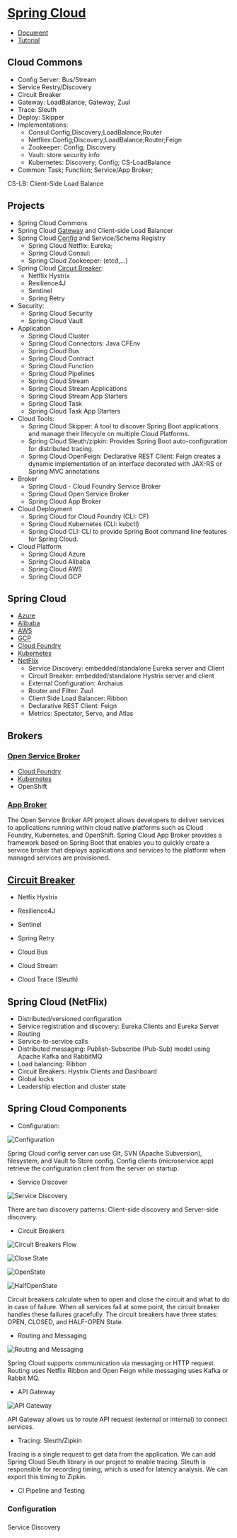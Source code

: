 # [Spring Cloud](https://spring.io/projects/spring-cloud)
- [Document](https://cloud.spring.io/spring-cloud-static/spring-cloud.htm)
- [Tutorial](https://www.javatpoint.com/components-of-spring-cloud)

## Cloud Commons
- Config Server: Bus/Stream
- Service Restry/Discovery
- Circuit Breaker
- Gateway: LoadBalance; Gateway; Zuul
- Trace: Sleuth
- Deploy: Skipper
- Implementations:
    - Consul:Config;Discovery;LoadBalance;Router
    - Netfliex:Config;Discovery;LoadBalance;Router;Feign
    - Zookeeper: Config; Discovery
    - Vault: store security info
    - Kubernetes: Discovery; Config; CS-LoadBalance
- Common: Task; Function; Service/App Broker;

CS-LB: Client-Side Load Balance

## Projects
- Spring Cloud Commons
- Spring Cloud [Gateway](https://docs.spring.io/spring-cloud-gateway/docs/2.2.5.RELEASE/reference/html/) and Client-side Load Balancer
- Spring Cloud [Config](https://docs.spring.io/spring-cloud-config/docs/2.2.5.RELEASE/reference/html/) and Service/Schema Registry
    - Spring Cloud Netflix: Eureka; 
    - Spring Cloud Consul:
    - Spring Cloud Zookeeper: (etcd,...)
- Spring Cloud [Circuit Breaker](https://spring.io/projects/spring-cloud-circuitbreaker):
    - Netflix Hystrix
    - Resilience4J
    - Sentinel
    - Spring Retry
- Security:
    - Spring Cloud Security
    - Spring Cloud Vault
- Application
    - Spring Cloud Cluster
    - Spring Cloud Connectors:  Java CFEnv
    - Spring Cloud Bus
    - Spring Cloud Contract
    - Spring Cloud Function
    - Spring Cloud Pipelines
    - Spring Cloud Stream
    - Spring Cloud Stream Applications
    - Spring Cloud Stream App Starters
    - Spring Cloud Task
    - Spring Cloud Task App Starters
- Cloud Tools:    
    - Spring Cloud Skipper: A tool to discover Spring Boot applications and manage their lifecycle on multiple Cloud Platforms. 
    - Spring Cloud Sleuth/zipkin: Provides Spring Boot auto-configuration for distributed tracing.
    - Spring Cloud OpenFeign: Declarative REST Client: Feign creates a dynamic implementation of an interface decorated with JAX-RS or Spring MVC annotations   
- Broker
    - Spring Cloud - Cloud Foundry Service Broker
    - Spring Cloud Open Service Broker
    - Spring Cloud App Broker
- Cloud Deployment    
    - Spring Cloud for Cloud Foundry (CLI: CF)    
    - Spring Cloud Kubernetes (CLI: kubctl)
    - Spring Cloud CLI: CLI to provide Spring Boot command line features for Spring Cloud.
- Cloud Platform
    - Spring Cloud Azure
    - Spring Cloud Alibaba
    - Spring Cloud AWS
    - Spring Cloud GCP

## Spring Cloud
- [Azure](https://spring.io/projects/spring-cloud-azure)
- [Alibaba](https://spring.io/projects/spring-cloud-alibaba)
- [AWS](https://spring.io/projects/spring-cloud-aws)
- [GCP](https://spring.io/projects/spring-cloud-gcp)
- [Cloud Foundry](https://spring.io/projects/spring-cloud-cloudfoundry)
- [Kubernetes](https://spring.io/projects/spring-cloud-kubernetes)
- [NetFlix](https://spring.io/projects/spring-cloud-netflix)
    - Service Discovery: embedded/standalone Eureka server and Client
    - Circuit Breaker: embedded/standalone Hystrix server and client
    - External Configuration: Archaius
    - Router and Filter: Zuul
    - Client Side Load Balancer: Ribbon
    - Declarative REST Client: Feign
    - Metrics: Spectator, Servo, and Atlas

## Brokers
### [Open Service Broker](https://spring.io/projects/spring-cloud-open-service-broker)
- [Cloud Foundry](https://spring.io/projects/spring-cloud-cloudfoundry-service-broker)
- [Kubernetes](https://spring.io/projects/spring-cloud-kubernetes)
- OpenShift


### [App Broker](https://spring.io/projects/spring-cloud-app-broker)
The Open Service Broker API project allows developers to deliver services to applications running within cloud native platforms 
such as Cloud Foundry, Kubernetes, and OpenShift. Spring Cloud App Broker provides a framework based on Spring Boot that enables
you to quickly create a service broker that deploys applications and services to the platform when managed services are provisioned.

## 

## [Circuit Breaker](https://spring.io/projects/spring-cloud-circuitbreaker)
- Netfix Hystrix
- Resilience4J
- Sentinel
- Spring Retry

- Cloud Bus
- Cloud Stream
- Cloud Trace (Sleuth)



## Spring Cloud (NetFlix)
- Distributed/versioned configuration
- Service registration and discovery: Eureka Clients and Eureka Server
- Routing
- Service-to-service calls
- Distributed messaging: Publish-Subscribe (Pub-Sub) model using Apache Kafka and RabbitMQ
- Load balancing: Ribbon
- Circuit Breakers: Hystrix Clients and Dashboard
- Global locks
- Leadership election and cluster state


## Spring Cloud Components
- Configuration:

![Configuration](https://static.javatpoint.com/tutorial/spring-cloud/images/components-of-spring-cloud.png)

Spring Cloud config server can use Git, SVN (Apache Subversion), filesystem, and Vault to Store config. 
Config clients (microservice app) retrieve the configuration client from the server on startup.

- Service Discover

![Service Discovery](https://static.javatpoint.com/tutorial/spring-cloud/images/components-of-spring-cloud2.png)

There are two discovery patterns: Client-side discovery and Server-side discovery.

- Circuit Breakers

![Circuit Breakers Flow](https://static.javatpoint.com/tutorial/spring-cloud/images/components-of-spring-cloud3.png)

![Close State](https://static.javatpoint.com/tutorial/spring-cloud/images/components-of-spring-cloud4.png)

![OpenState](https://static.javatpoint.com/tutorial/spring-cloud/images/components-of-spring-cloud5.png)

![HalfOpenState](https://static.javatpoint.com/tutorial/spring-cloud/images/components-of-spring-cloud6.png)

Circuit breakers calculate when to open and close the circuit and what to do in case of failure. When all services fail at some point, the circuit breaker handles these failures gracefully. The circuit breakers have three states: OPEN, CLOSED, and HALF-OPEN State.


- Routing and Messaging

![Routing and Messaging](https://static.javatpoint.com/tutorial/spring-cloud/images/components-of-spring-cloud7.png)

Spring Cloud supports communication via messaging or HTTP request. Routing uses Netflix Ribbon and Open Feign while messaging uses Kafka or Rabbit MQ.


- API Gateway

![API Gateway](https://static.javatpoint.com/tutorial/spring-cloud/images/components-of-spring-cloud8.png)

API Gateway allows us to route API request (external or internal) to connect services.

- Tracing: Sleuth/Zipkin

Tracing is a single request to get data from the application. We can add Spring Cloud Sleuth library in our project to enable tracing. Sleuth is responsible for recording timing, which is used for latency analysis. We can export this timing to Zipkin.

- CI Pipeline and Testing

### Configuration

###
Service Discovery



